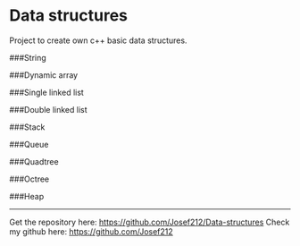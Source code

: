 # Data structures
Project to create own c++ basic data structures.

###String

###Dynamic array

###Single linked list

###Double linked list

###Stack

###Queue

###Quadtree

###Octree

###Heap


---------------------------------------------

Get the repository here: https://github.com/Josef212/Data-structures
Check my github here: https://github.com/Josef212
